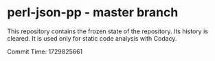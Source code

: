 # perl-json-pp - master branch

This repository contains the frozen state of the repository.
Its history is cleared. It is used only for static code
analysis with Codacy.

Commit Time: 1729825661